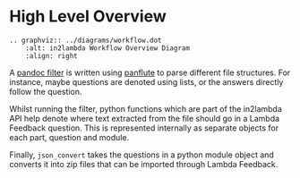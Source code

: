 # High Level Overview

```{eval-rst}
.. graphviz:: ../diagrams/workflow.dot
    :alt: in2lambda Workflow Overview Diagram
    :align: right
```

A [pandoc filter](https://pandoc.org/filters.html) is written using [panflute](https://github.com/sergiocorreia/panflute) to parse different file structures. For instance, maybe questions are denoted using lists, or the answers directly follow the question.

Whilst running the filter, python functions which are part of the in2lambda API help denote where text extracted from the file should go in a Lambda Feedback question. This is represented internally as separate objects for each part, question and module.

Finally, `json_convert` takes the questions in a python module object and converts it into zip files that can be imported through Lambda Feedback.
